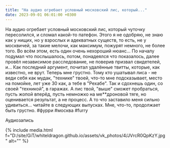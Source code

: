 ```yaml
---
title: "На аудио огребает условный московский лис, который..."
date: 2023-09-01 06:01:00 +0300
---
```


На аудио огребает условный московский лис, который чуточку пересолился, и сломал какой-то патефон.
Этого я не одобряю, не знаю как у нищих, но у взрослых и адекватных существ, то есть, не у москвичей, за такие мелочи, как максимум, пожурят немного, не более того.
Во всём этом, есть один очень нехороший нюанс... По началу подумал что послышалось, потом, понадеялся что показалось, далее провёл независимое расследование, не поверив призвал свидетелей, и... Как последний аргумент, почитал удалённые твитты, которые, как известно, не врут.
Теперь мне грустно.
Тому кто ушатывал лиса - не веди себя как мудак, "технике" твоей, что-то мне подсказывает, место на помойке, лет уже 30 как, а тебе в "Рехабе". Так и сдохнешь один, со своей "техникой", в гаражах. А лис твой, "выше" сможет пробраться, пусть жопой вперёд, пусть немножко на ме**дроновой тяге, но оценивается результат, а не процесс.
А то что заставило меня сильно удивиться... читайте в следующих выпусках. Мне, что-то, продолжает быть грустно.
#фурри #москва #furry

Аудиозапись

{% include media.html f="D:/site/GiT/whiteldragon.github.io/assets/vk_photos/4/JVrcR0QpKzY.jpg" alt="" %}
